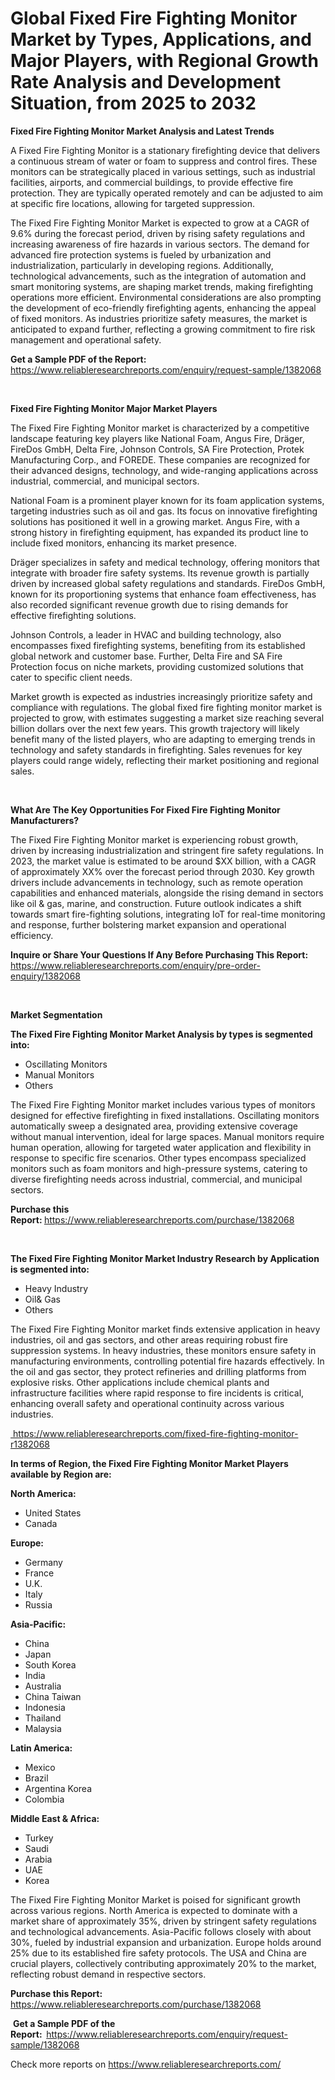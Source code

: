 <p><h1>Global Fixed Fire Fighting Monitor Market by Types, Applications, and Major Players, with Regional Growth Rate Analysis and Development Situation, from 2025 to 2032</h1></p><p><strong>Fixed Fire Fighting Monitor Market Analysis and Latest Trends</strong></p>
<p><p>A Fixed Fire Fighting Monitor is a stationary firefighting device that delivers a continuous stream of water or foam to suppress and control fires. These monitors can be strategically placed in various settings, such as industrial facilities, airports, and commercial buildings, to provide effective fire protection. They are typically operated remotely and can be adjusted to aim at specific fire locations, allowing for targeted suppression.</p><p>The Fixed Fire Fighting Monitor Market is expected to grow at a CAGR of 9.6% during the forecast period, driven by rising safety regulations and increasing awareness of fire hazards in various sectors. The demand for advanced fire protection systems is fueled by urbanization and industrialization, particularly in developing regions. Additionally, technological advancements, such as the integration of automation and smart monitoring systems, are shaping market trends, making firefighting operations more efficient. Environmental considerations are also prompting the development of eco-friendly firefighting agents, enhancing the appeal of fixed monitors. As industries prioritize safety measures, the market is anticipated to expand further, reflecting a growing commitment to fire risk management and operational safety.</p></p>
<p><strong>Get a Sample PDF of the Report:&nbsp;</strong> <a href="https://www.reliableresearchreports.com/enquiry/request-sample/1382068?utm_campaign=2467&utm_medium=2&utm_source=Github&utm_content=ia&utm_term=24022025&utm_id=fixed-fire-fighting-monitor">https://www.reliableresearchreports.com/enquiry/request-sample/1382068</a></p>
<p>&nbsp;</p>
<p><strong>Fixed Fire Fighting Monitor Major Market Players</strong></p>
<p><p>The Fixed Fire Fighting Monitor market is characterized by a competitive landscape featuring key players like National Foam, Angus Fire, Dräger, FireDos GmbH, Delta Fire, Johnson Controls, SA Fire Protection, Protek Manufacturing Corp., and FOREDE. These companies are recognized for their advanced designs, technology, and wide-ranging applications across industrial, commercial, and municipal sectors.</p><p>National Foam is a prominent player known for its foam application systems, targeting industries such as oil and gas. Its focus on innovative firefighting solutions has positioned it well in a growing market. Angus Fire, with a strong history in firefighting equipment, has expanded its product line to include fixed monitors, enhancing its market presence.</p><p>Dräger specializes in safety and medical technology, offering monitors that integrate with broader fire safety systems. Its revenue growth is partially driven by increased global safety regulations and standards. FireDos GmbH, known for its proportioning systems that enhance foam effectiveness, has also recorded significant revenue growth due to rising demands for effective firefighting solutions.</p><p>Johnson Controls, a leader in HVAC and building technology, also encompasses fixed firefighting systems, benefiting from its established global network and customer base. Further, Delta Fire and SA Fire Protection focus on niche markets, providing customized solutions that cater to specific client needs. </p><p>Market growth is expected as industries increasingly prioritize safety and compliance with regulations. The global fixed fire fighting monitor market is projected to grow, with estimates suggesting a market size reaching several billion dollars over the next few years. This growth trajectory will likely benefit many of the listed players, who are adapting to emerging trends in technology and safety standards in firefighting. Sales revenues for key players could range widely, reflecting their market positioning and regional sales.</p></p>
<p>&nbsp;</p>
<p><strong>What Are The Key Opportunities For Fixed Fire Fighting Monitor Manufacturers?</strong></p>
<p><p>The Fixed Fire Fighting Monitor market is experiencing robust growth, driven by increasing industrialization and stringent fire safety regulations. In 2023, the market value is estimated to be around $XX billion, with a CAGR of approximately XX% over the forecast period through 2030. Key growth drivers include advancements in technology, such as remote operation capabilities and enhanced materials, alongside the rising demand in sectors like oil & gas, marine, and construction. Future outlook indicates a shift towards smart fire-fighting solutions, integrating IoT for real-time monitoring and response, further bolstering market expansion and operational efficiency.</p></p>
<p><strong>Inquire or Share Your Questions If Any Before Purchasing This Report:</strong> <a href="https://www.reliableresearchreports.com/enquiry/pre-order-enquiry/1382068?utm_campaign=2467&utm_medium=2&utm_source=Github&utm_content=ia&utm_term=24022025&utm_id=fixed-fire-fighting-monitor">https://www.reliableresearchreports.com/enquiry/pre-order-enquiry/1382068</a></p>
<p>&nbsp;</p>
<p><strong>Market Segmentation</strong></p>
<p><strong>The Fixed Fire Fighting Monitor Market Analysis by types is segmented into:</strong></p>
<p><ul><li>Oscillating Monitors</li><li>Manual Monitors</li><li>Others</li></ul></p>
<p><p>The Fixed Fire Fighting Monitor market includes various types of monitors designed for effective firefighting in fixed installations. Oscillating monitors automatically sweep a designated area, providing extensive coverage without manual intervention, ideal for large spaces. Manual monitors require human operation, allowing for targeted water application and flexibility in response to specific fire scenarios. Other types encompass specialized monitors such as foam monitors and high-pressure systems, catering to diverse firefighting needs across industrial, commercial, and municipal sectors.</p></p>
<p><strong>Purchase this Report:&nbsp;</strong><a href="https://www.reliableresearchreports.com/purchase/1382068?utm_campaign=2467&utm_medium=2&utm_source=Github&utm_content=ia&utm_term=24022025&utm_id=fixed-fire-fighting-monitor">https://www.reliableresearchreports.com/purchase/1382068</a></p>
<p>&nbsp;</p>
<p><strong>The Fixed Fire Fighting Monitor Market Industry Research by Application is segmented into:</strong></p>
<p><ul><li>Heavy Industry</li><li>Oil& Gas</li><li>Others</li></ul></p>
<p><p>The Fixed Fire Fighting Monitor market finds extensive application in heavy industries, oil and gas sectors, and other areas requiring robust fire suppression systems. In heavy industries, these monitors ensure safety in manufacturing environments, controlling potential fire hazards effectively. In the oil and gas sector, they protect refineries and drilling platforms from explosive risks. Other applications include chemical plants and infrastructure facilities where rapid response to fire incidents is critical, enhancing overall safety and operational continuity across various industries.</p></p>
<p><a href="https://www.reliableresearchreports.com/fixed-fire-fighting-monitor-r1382068?utm_campaign=2467&utm_medium=2&utm_source=Github&utm_content=ia&utm_term=24022025&utm_id=fixed-fire-fighting-monitor">&nbsp;https://www.reliableresearchreports.com/fixed-fire-fighting-monitor-r1382068</a></p>
<p><strong>In terms of Region, the Fixed Fire Fighting Monitor Market Players available by Region are:</strong></p>
<p>
    <p> <strong> North America: </strong>
        <ul>
            <li>United States</li>
            <li>Canada</li>
        </ul>
        </p> 
    <p> <strong> Europe: </strong>
        <ul>
            <li>Germany</li>
            <li>France</li>
            <li>U.K.</li>
            <li>Italy</li>
            <li>Russia</li>
        </ul>
        </p> 
    <p> <strong> Asia-Pacific: </strong>
        <ul>
            <li>China</li>
            <li>Japan</li>
            <li>South Korea</li>
            <li>India</li>
            <li>Australia</li>
            <li>China Taiwan</li>
            <li>Indonesia</li>
            <li>Thailand</li>
            <li>Malaysia</li>
        </ul>
        </p> 
    <p> <strong> Latin America: </strong>
        <ul>
            <li>Mexico</li>
            <li>Brazil</li>
            <li>Argentina Korea</li>
            <li>Colombia</li>
        </ul>
        </p> 
    <p> <strong> Middle East & Africa: </strong>
        <ul>
            <li>Turkey</li>
            <li>Saudi</li>
            <li>Arabia</li>
            <li>UAE</li>
            <li>Korea</li>
        </ul>
    </p>
    </p>
<p><p>The Fixed Fire Fighting Monitor Market is poised for significant growth across various regions. North America is expected to dominate with a market share of approximately 35%, driven by stringent safety regulations and technological advancements. Asia-Pacific follows closely with about 30%, fueled by industrial expansion and urbanization. Europe holds around 25% due to its established fire safety protocols. The USA and China are crucial players, collectively contributing approximately 20% to the market, reflecting robust demand in respective sectors.</p></p>
<p><strong>Purchase this Report: </strong><a href="https://www.reliableresearchreports.com/purchase/1382068?utm_campaign=2467&utm_medium=2&utm_source=Github&utm_content=ia&utm_term=24022025&utm_id=fixed-fire-fighting-monitor">https://www.reliableresearchreports.com/purchase/1382068</a></p>
<p>&nbsp;<strong>Get a Sample PDF of the Report:&nbsp;&nbsp;</strong><a href="https://www.reliableresearchreports.com/enquiry/request-sample/1382068?utm_campaign=2467&utm_medium=2&utm_source=Github&utm_content=ia&utm_term=24022025&utm_id=fixed-fire-fighting-monitor">https://www.reliableresearchreports.com/enquiry/request-sample/1382068</a></p>
<p><strong></strong></p>
<p>Check more reports on <a href="https://www.reliableresearchreports.com/?utm_campaign=2467&utm_medium=2&utm_source=Github&utm_content=ia&utm_term=24022025&utm_id=fixed-fire-fighting-monitor">https://www.reliableresearchreports.com/</a></p>